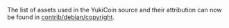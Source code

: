 The list of assets used in the YukiCoin source and their attribution can now be found in [contrib/debian/copyright](../contrib/debian/copyright).

